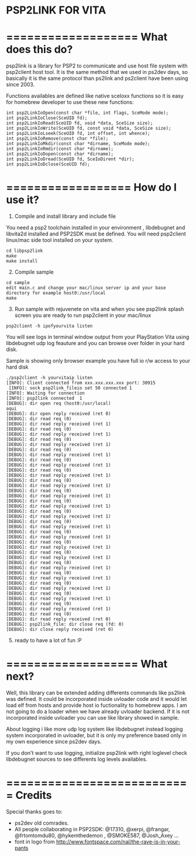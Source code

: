 PSP2LINK FOR VITA
=================
 
===================
 What does this do?
===================
 
  psp2link is a library for PSP2 to communicate and use host file system with psp2client host tool. It is the same method that we used in ps2dev days, so basically it is the same protocol than ps2link and ps2client have been using since 2003.
  
  Functions availables are defined like native sceIoxx functions so it is easy for homebrew developer to use these new functions:
  ```
  int psp2LinkIoOpen(const char *file, int flags, SceMode mode);
  int psp2LinkIoClose(SceUID fd);
  int psp2LinkIoRead(SceUID fd, void *data, SceSize size);
  int psp2LinkIoWrite(SceUID fd, const void *data, SceSize size);
  int psp2LinkIoLseek(SceUID fd, int offset, int whence);
  int psp2LinkIoRemove(const char *file);
  int psp2LinkIoMkdir(const char *dirname, SceMode mode);
  int psp2LinkIoRmdir(const char *dirname);
  int psp2LinkIoDopen(const char *dirname);
  int psp2LinkIoDread(SceUID fd, SceIoDirent *dir);
  int psp2LinkIoDclose(SceUID fd);
  ```
  
  
==================
  How do I use it?
==================

 1) Compile and install library and include file

  You need a psp2 toolchain installed in your environment , libdebugnet and libvita2d  installed and PSP2SDK must be defined. You will need psp2client linux/mac side tool installed on your system.
  
  ```
  cd libpsp2link
  make
  make install
  ```
  
 2) Compile sample
  
  ```
  cd sample
  edit main.c and change your mac/linux server ip and your base directory for example host0:/usr/local
  make
  ```

 3) Run sample with rejuvenete on vita and when you see psp2link splash screen you are ready to run psp2client in your mac/linux
   
  ```
  psp2client -h ipofyourvita listen 
  ```
  
 
 You will see logs in terminal window output from your PlayStation Vita using libdebugnet udp log feauture and you can browse over folder in your hard disk.
 
 Sample is showing only browser example you have full io r/w access to your hard disk
 
 ```
 ./psp2client -h yourvitaip listen
 [INFO]: Client connected from xxx.xxx.xxx.xxx port: 30915
  [INFO]: sock psp2link_fileio set 50 connected 1
 [INFO]: Waiting for connection
 [INFO]: psp2link connected  1
 [DEBUG]: dir open req (host0:/usr/local)
 aqui
 [DEBUG]: dir open reply received (ret 0)
 [DEBUG]: dir read req (0)
 [DEBUG]: dir read reply received (ret 1)
 [DEBUG]: dir read req (0)
 [DEBUG]: dir read reply received (ret 1)
 [DEBUG]: dir read req (0)
 [DEBUG]: dir read reply received (ret 1)
 [DEBUG]: dir read req (0)
 [DEBUG]: dir read reply received (ret 1)
 [DEBUG]: dir read req (0)
 [DEBUG]: dir read reply received (ret 1)
 [DEBUG]: dir read req (0)
 [DEBUG]: dir read reply received (ret 1)
 [DEBUG]: dir read req (0)
 [DEBUG]: dir read reply received (ret 1)
 [DEBUG]: dir read req (0)
 [DEBUG]: dir read reply received (ret 1)
 [DEBUG]: dir read req (0)
 [DEBUG]: dir read reply received (ret 1)
 [DEBUG]: dir read req (0)
 [DEBUG]: dir read reply received (ret 1)
 [DEBUG]: dir read req (0)
 [DEBUG]: dir read reply received (ret 1)
 [DEBUG]: dir read req (0)
 [DEBUG]: dir read reply received (ret 1)
 [DEBUG]: dir read req (0)
 [DEBUG]: dir read reply received (ret 1)
 [DEBUG]: dir read req (0)
 [DEBUG]: dir read reply received (ret 1)
 [DEBUG]: dir read req (0)
 [DEBUG]: dir read reply received (ret 1)
 [DEBUG]: dir read req (0)
 [DEBUG]: dir read reply received (ret 1)
 [DEBUG]: dir read req (0)
 [DEBUG]: dir read reply received (ret 1)
 [DEBUG]: dir read req (0)
 [DEBUG]: dir read reply received (ret 1)
 [DEBUG]: dir read req (0)
 [DEBUG]: dir read reply received (ret 1)
 [DEBUG]: dir read req (0)
 [DEBUG]: dir read reply received (ret 0)
 [DEBUG]: psp2link_file: dir close req (fd: 0)
 [DEBUG]: dir close reply received (ret 0)
 ```
 
 5) ready to have a lot of fun :P
 
===================
 What next?
===================
  
  Well, this library can be extended adding differents commands like ps2link was defined. It could be incorporated inside uvloader code and it would let load elf from hosts and provide host io fuctionality to homebrew apps. I am not going to do a loader when we have already uvloader backend. If it is not incorporated inside uvloader you can use like library showed in sample.
  
  About logging i like more udp log system like libdebugnet instead logging system incorporated in uvloader, but it is only my preference based only in my own experience since ps2dev days.
  
  If you don't want to use logging, initialize psp2link with right loglevel check libdebugnet sources to see differents log levels availables.
  
===========================
  Credits
===========================
  
  Special thanks goes to:
  
  - ps2dev old comrades. 
  - All people collaborating in PSP2SDK: @17310, @xerpi, @frangar, @frtomtomdu80, @hykemthedemon , @SMOKE587, @Josh_Axey ... 
  - font in logo from http://www.fontspace.com/nal/the-rave-is-in-your-pants
  
